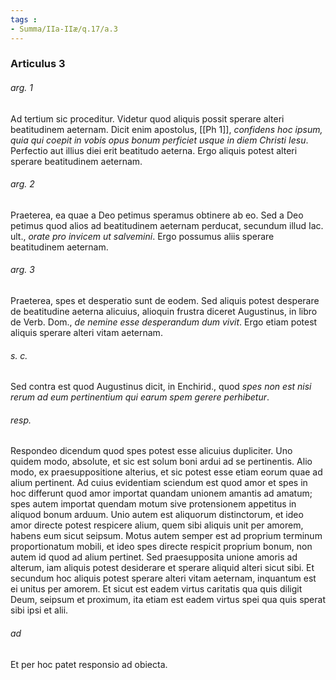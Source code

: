 ```yaml
---
tags : 
- Summa/IIa-IIæ/q.17/a.3
---
```


### Articulus 3

###### arg. 1
Ad tertium sic proceditur. Videtur quod aliquis possit sperare alteri beatitudinem aeternam. Dicit enim apostolus, [[Ph 1]], *confidens hoc ipsum, quia qui coepit in vobis opus bonum perficiet usque in diem Christi Iesu*. Perfectio aut illius diei erit beatitudo aeterna. Ergo aliquis potest alteri sperare beatitudinem aeternam.

###### arg. 2
Praeterea, ea quae a Deo petimus speramus obtinere ab eo. Sed a Deo petimus quod alios ad beatitudinem aeternam perducat, secundum illud Iac. ult., *orate pro invicem ut salvemini*. Ergo possumus aliis sperare beatitudinem aeternam.

###### arg. 3
Praeterea, spes et desperatio sunt de eodem. Sed aliquis potest desperare de beatitudine aeterna alicuius, alioquin frustra diceret Augustinus, in libro de Verb. Dom., *de nemine esse desperandum dum vivit*. Ergo etiam potest aliquis sperare alteri vitam aeternam.

###### s. c.
Sed contra est quod Augustinus dicit, in Enchirid., quod *spes non est nisi rerum ad eum pertinentium qui earum spem gerere perhibetur*.

###### resp.
Respondeo dicendum quod spes potest esse alicuius dupliciter. Uno quidem modo, absolute, et sic est solum boni ardui ad se pertinentis. Alio modo, ex praesuppositione alterius, et sic potest esse etiam eorum quae ad alium pertinent. Ad cuius evidentiam sciendum est quod amor et spes in hoc differunt quod amor importat quandam unionem amantis ad amatum; spes autem importat quendam motum sive protensionem appetitus in aliquod bonum arduum. Unio autem est aliquorum distinctorum, et ideo amor directe potest respicere alium, quem sibi aliquis unit per amorem, habens eum sicut seipsum. Motus autem semper est ad proprium terminum proportionatum mobili, et ideo spes directe respicit proprium bonum, non autem id quod ad alium pertinet. Sed praesupposita unione amoris ad alterum, iam aliquis potest desiderare et sperare aliquid alteri sicut sibi. Et secundum hoc aliquis potest sperare alteri vitam aeternam, inquantum est ei unitus per amorem. Et sicut est eadem virtus caritatis qua quis diligit Deum, seipsum et proximum, ita etiam est eadem virtus spei qua quis sperat sibi ipsi et alii.

###### ad 
Et per hoc patet responsio ad obiecta.

